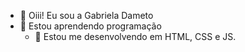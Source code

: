 - 👋 Oiii! Eu sou a Gabriela Dameto
- 👀 Estou aprendendo programação
  - 🌱 Estou me desenvolvendo em HTML, CSS e JS.  

<!---
gabidameto/gabidameto is a ✨ special ✨ repository because its `README.md` (this file) appears on your GitHub profile.
You can click the Preview link to take a look at your changes.
--->
